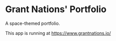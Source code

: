 # Grant Nations' Portfolio
A space-themed portfolio.

This app is running at https://www.grantnations.io/

